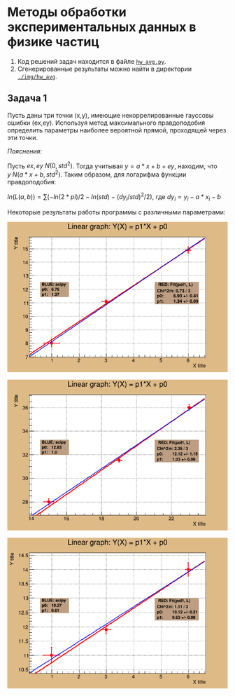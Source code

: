 # Методы обработки экспериментальных данных в физике частиц

1. Код решений задач находится в файле [```hw_avg.py```](https://github.com/shulga-alexey/monte-carlo/blob/main/hw_avg.py).
2. Сгенерированные результаты можно найти в директории [```./img/hw_avg```](https://github.com/shulga-alexey/monte-carlo/tree/main/img/hw_avg).

## Задача 1
Пусть даны три точки (x,y), имеющие некоррелированные гауссовы ошибки (ex,ey). Используя метод максимального правдоподобия определить параметры наиболее вероятной прямой, проходящей через эти точки.

_Пояснения:_

Пусть  $`ex, ey ~ N(0, std^2)`$. Тогда учитывая $`y = a*x + b + ey`$, находим, что $`y ~ N(a*x + b, std^2)`$. Таким образом, для логарифма функции правдоподобия:

$`ln(L(a, b)) = \sum (-ln(2*pi)/2 - ln(std) - (dy_i/std)^2/2)`$, где $`dy_i = y_i - a*x_i - b`$

Некоторые результаты работы программы c различными параметрами:

![](https://github.com/shulga-alexey/monte-carlo/blob/main/img/hw_avg/Task1_1.png)

![](https://github.com/shulga-alexey/monte-carlo/blob/main/img/hw_avg/Task1_2.png)

![](https://github.com/shulga-alexey/monte-carlo/blob/main/img/hw_avg/Task1_3.png)
